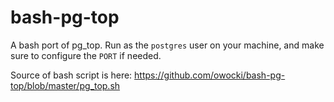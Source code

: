 # bash-pg-top

A bash port of pg_top.  Run as the `postgres` user on your machine, and make sure to configure the `PORT` if needed.

Source of bash script is here: https://github.com/owocki/bash-pg-top/blob/master/pg_top.sh


<!-- Google Analytics --> 
<img src='https://ga-beacon.appspot.com/UA-1014419-15/owocki/bash-pg-top' style='width:1px; height:1px;' >


